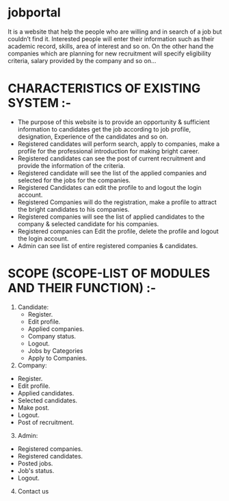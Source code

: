 # jobportal
It is a website that help the people who are willing and in search of a job but couldn’t find it. 
Interested people will enter their information such as their academic record, skills, area of interest and so on. 
On the other hand the companies which are planning for new recruitment will specify eligibility criteria, salary provided by the company and so on...

# CHARACTERISTICS OF EXISTING SYSTEM :-
- The purpose of this website is to provide an opportunity & sufficient information to candidates get the job according to job profile, designation, Experience of the candidates and so on. 
- Registered candidates will perform search, apply to companies, make a profile for the professional introduction for making bright career.
- Registered candidates can see the post of current recruitment and provide the information of the criteria.
- Registered candidate will see the list of the applied companies and selected for the jobs for the companies. 
- Registered Candidates can edit the profile to and logout the login account. 
- Registered Companies will do the registration, make a profile to attract the bright candidates to his companies. 
- Registered companies will see the list of applied candidates to the company & selected candidate for his companies. 
- Registered companies can Edit the profile, delete the profile and logout the login account.
- Admin can see list of entire registered companies & candidates.

# SCOPE (SCOPE-LIST OF MODULES AND THEIR FUNCTION) :- 
1. Candidate: 
    - Register.
    - Edit profile.
    - Applied companies. 
    - Company status.
    - Logout. 
    - Jobs by Categories 
    - Apply to Companies.
2. Company: 
  - Register. 
  - Edit profile. 
  - Applied candidates. 
  - Selected candidates. 
  - Make post.
  - Logout.
  - Post of recruitment. 
3. Admin:
  - Registered companies. 
  - Registered candidates.
  - Posted jobs. 
  - Job's status.
  - Logout. 
4. Contact us
